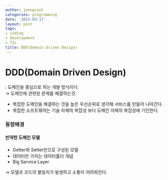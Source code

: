 ```yaml
---
author: jeongcool
categories: programming
date: '2022-03-17'
layout: post
tags:
- coding
- development
- TIL
title: DDD(Domain Driven Design)
---
```


# DDD(Domain Driven Design)
: 도메인을 중심으로 하는 개발 방식이다.  
&rarr; 도메인에 관련된 문제를 해결하는것.
- 복잡한 도메인을 해결하는 것을 높은 우선순위로 생각해 서비스를 만들어 나아간다.
- 복잡한 소프트웨어는 기술 자체의 복잡성 보다 도메인 자체의 복잡성에 기인한다.

### 등장배경
#### 빈약한 도메인 모델
- Getter와 Setter만으로 구성된 모델
- 데이터만 가지는 데이터홀더 개념
- Big Service Layer  

&rarr; 모델과 코드의 불일치가 발생하고 소통이 어려워진다.